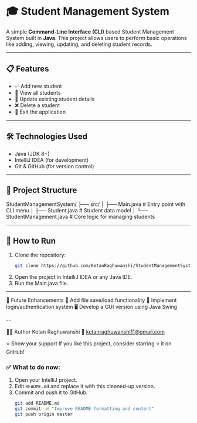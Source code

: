 # 🎓 Student Management System

A simple **Command-Line Interface (CLI)** based Student Management System built in **Java**. This project allows users to perform basic operations like adding, viewing, updating, and deleting student records.

---

## 📋 Features

- ✅ Add new student
- 📖 View all students
- 🔁 Update existing student details
- ❌ Delete a student
- 🚪 Exit the application

---

## 🛠️ Technologies Used

- Java (JDK 8+)
- IntelliJ IDEA (for development)
- Git & GitHub (for version control)

---

## 📁 Project Structure
StudentManagementSystem/ ├── src/ │ ├── Main.java # Entry point with CLI menu │ 
├── Student.java # Student data model │ └── StudentManagement.java # Core logic for managing students


---

## 🚀 How to Run

1. Clone the repository:
   ```bash
   git clone https://github.com/KetanRaghuwanshi/StudentManagementSystem.git
2. Open the project in IntelliJ IDEA or any Java IDE.
3. Run the Main.java file.

---

📌 Future Enhancements
💾 Add file save/load functionality
🔐 Implement login/authentication system
🖥️ Develop a GUI version using Java Swing

--

🙋‍♂️ Author
Ketan Raghuwanshi
📧 ketanraghuwanshi11@gmail.com

⭐️ Show your support
If you like this project, consider starring ⭐ it on GitHub!

### ✅ What to do now:
1. Open your IntelliJ project.
2. Edit `README.md` and replace it with this cleaned-up version.
3. Commit and push it to GitHub:
   ```bash
   git add README.md
   git commit -m "Improve README formatting and content"
   git push origin master

